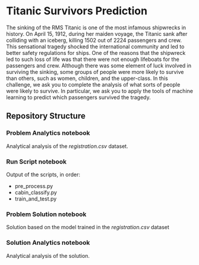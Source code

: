 # Titanic Survivors Prediction

The sinking of the RMS Titanic is one of the most infamous shipwrecks in history.  On April 15, 1912, during her maiden voyage, the Titanic sank after colliding with an iceberg, killing 1502 out of 2224 passengers and crew. This sensational tragedy shocked the international community and led to better safety regulations for ships.
One of the reasons that the shipwreck led to such loss of life was that there were not enough lifeboats for the passengers and crew. Although there was some element of luck involved in surviving the sinking, some groups of people were more likely to survive than others, such as women, children, and the upper-class.
In this challenge, we ask you to complete the analysis of what sorts of people were likely to survive. In particular, we ask you to apply the tools of machine learning to predict which passengers survived the tragedy.

## Repository Structure

### Problem Analytics notebook

Analytical analysis of the _registration.csv_ dataset. 

### Run Script notebook

Output of the scripts, in order:

* pre_process.py
* cabin_classify.py
* train_and_test.py

### Problem Solution notebook

Solution based on the model trained in the _registration.csv_ dataset

### Solution Analytics notebook

Analytical analysis of the solution. 

